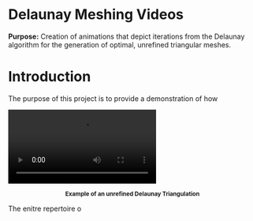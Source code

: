 # Delaunay Meshing Videos
<strong>Purpose:</strong> Creation of animations that depict iterations from the Delaunay algorithm for the generation of optimal, unrefined triangular meshes.

# Introduction

The purpose of this project is to provide a demonstration of how 

<video src="https://raw.githubusercontent.com/JerryGreenough/Delaunay-Meshing-Videos/master/images/m9.mp4" controls="controls" style="max-width: 730px;">
</video>

<p align="center">
    <strong><small>Example of an unrefined Delaunay Triangulation</small></strong>
</p>

The enitre repertoire o

